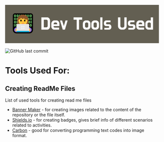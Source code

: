 <p align="center"><img src="dev-tools-used.png"></p>

![GitHub last commit](https://img.shields.io/github/last-commit/AngeliqueRamos18/Dev-Tools-For-Programming) 

# Tools Used For:

## Creating ReadMe Files
List of used tools for creating read me files

- [Banner Maker](https://banner.godori.dev) - for creating images related to the content of the repository or the file itself.
- [Shields.io](http://shields.io) - for creating badges, gives brief info of different scenarios related to activities.
- [Carbon](https://carbon.now.sh) - good for converting programming text codes into image format.
